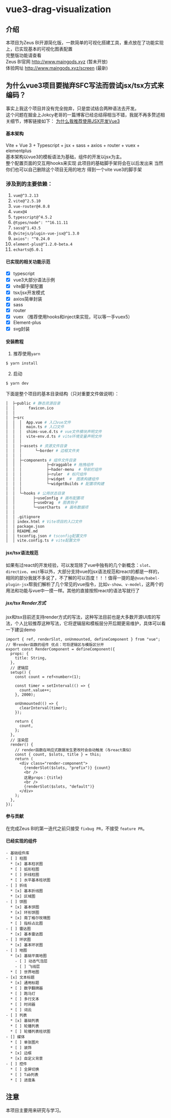 # vue3-drag-visualization

## 介绍
本项目为Zeus BI开源简化版，一款简单的可视化搭建工具，重点放在了功能实现上，已实现基本的可视化图表配置  
完整版功能请查看  
Zeus BI官网 http://www.maingods.xyz (暂未开放)  
体验网址    http://www.maingods.xyz/screen (最新)  

## 为什么vue3项目要抛弃SFC写法而尝试jsx/tsx方式来编码？  
事实上我这个项目并没有完全抛弃，只是尝试结合两种语法去开发。  
这个问题在掘金上Jokcy老哥的一篇博客已经总结得相当不错，我就不再多赘述相关细节，博客链接如下：
[为什么我推荐使用JSX开发Vue3](https://juejin.cn/post/6911175470255964174)
#### 基本架构
Vite + Vue 3 + Typescript + jsx + sass + axios + router + vuex + elementplus  
基本架构以vue3的模板语法为基础，组件的开发以jsx为主。   
整个配置页面的交互用hooks来实现
此项目的基础脚手架将会在以后发出来 当然你们也可以自己删除这个项目无用的地方 得到一个vite vue3的脚手架
### 涉及到的主要依赖：

1. `vue@^3.2.13`
2. `vite@^2.5.10`
3. `vue-router@4.0.8`
4. `vuex@4`
5. `typescript@^4.5.2`
6. `@types/node": "^16.11.11`
7. `sass@^1.43.5`
8. `@vitejs/plugin-vue-jsx@^1.3.0`
9. `axios": "^0.24.0`
10. `element-plus@^1.2.0-beta.4`
11. `echarts@5.0.1`
#### 已实现的相关功能示范
- [x] typescript
- [x] vue3大部分语法示例
- [x] vite脚手架配置
- [x] tsx/jsx开发模式
- [x] axios简单封装
- [x] sass
- [x] router
- [x] vuex （推荐使用hooks和inject来实现，可以等一手vuex5）
- [x] Element-plus  
- [x] svg封装  
#### 安装教程
1. 推荐使用`yarn`
```bash
$ yarn install
```
2. 启动
```bash
$ yarn dev
```

下面是整个项目的基本目录结构（只对重要文件做说明）：

```bash
│  ├─public # 静态资源目录
│  │      favicon.ico 
│  │
│  ├─src
│  │  │  App.vue # 入口vue文件
│  │  │  main.ts # 入口文件
│  │  │  shims-vue.d.ts # vue文件模块声明文件
│  │  │  vite-env.d.ts # vite环境变量声明文件
│  │  │
│  │  ├─assets # 资源文件目录
│  │  │      └─border # 边框文件夹
│  │  │
│  │  ├─components # 组件文件目录
│  │  │           ├─draggable # 拖拽组件
│  │  │           ├─hader-menu  # 导航栏组件
│  │  │           ├─ruler  # 标尺组件  
│  │  │           ├─widget  #  图表构建组件
│  │  │           └─widgetBuilds # 配置项构建
│  │  │ 
│  │  └─hooks # 公用状态目录
│  │        ├─useConfig # 画布配置项
│  │        ├─useDrag  # 图表钩子
│  │        └─userCharts  # 画布数据项  
│  │  
│  │ .gitignore
│  │ index.html # Vite项目的入口文件 
│  │ package.json
│  │ README.md
│  │ tsconfig.json # tsconfig配置文件
│  │ vite.config.ts # vite配置文件
```
#### jsx/tsx语法规范
如果有过react的开发经验，可以发现除了vue中独有的几个新概念：`slot`、`directive`、`emit`等以外，大部分支持vue的jsx语法规范和react的都是一样的，相同的部分我就不多说了，不了解的可以百度！！！值得一提的是`@vue/babel-plugin-jsx`帮我们解析了几个常见的vue指令，比如`v-show`、`v-model`，这两个的用法和功能与vue中一摸一样。其他的直接按照react的语法写就行了
##### jsx/tsx Render方式
jsx和tsx目前还支持render方式的写法，这种写法目前也是大多数开源UI库的写法，个人比较推荐这种写法，它将逻辑层和模板层分开后期更易维护，具体可以看一下建议demo
```tsx
import { ref, renderSlot, onUnmounted, defineComponent } from "vue";
// 带render函数的组件 优点：可将逻辑区与模版区分开
export const RenderComponent = defineComponent({
  props: {
    title: String,
  },
  // 逻辑层
  setup() {
    const count = ref<number>(1);

    const timer = setInterval(() => {
      count.value++;
    }, 2000);

    onUnmounted(() => {
      clearInterval(timer);
    });

    return {
      count,
    };
  },
  // 渲染层
  render() {
    // render函数在响应式数据发生更改时会自动触发（与react类似）
    const { count, $slots, title } = this;
    return (
      <div class="render-component">
        {renderSlot($slots, "prefix")} {count}
        <br />
        这是props：{title}
        <br />
        {renderSlot($slots, "default")}
      </div>
    );
  },
});
```
#### 参与贡献
在完成Zeus BI的第一迭代之前只接受 `fixbug PR`，不接受 `feature PR`。
#### 已经实现的组件

```
- 基础组件库
- [ ] 柱图
  * [x] 基本柱状图
  * [ ] 弧形柱图
  * [ ] 折线柱图
  * [ ] 水平基本柱状图
- [ ] 折线
  * [x] 基本折线图
  * [x] 区域图
- [ ] 饼图
  * [x] 基本饼图
  * [x] 环形饼图
  * [x] 南丁格尔玫瑰图
  * [ ] 指标占比图
- [ ] 雷达图
  * [x] 基本雷达图
- [ ] 环状图
  * [x] 基本环状图
- [ ] 地图
  * [x] 基础平面地图
    - [ ] 动态气泡层
    - [ ] 飞线层
  * [ ] 世界地图
- [x] 文本标题
  * [x] 通用标题
  * [ ] 数字翻牌器
  * [ ] 跑马灯
  * [ ] 多行文本
  * [ ] 时间器
  * [ ] 词云
- [ ] 列表
  * [x] 基础列表
  * [ ] 轮播列表
  * [ ] 轮播列表柱状图
- [] 媒体
  * [ ] 单张图片
  * [ ] 装饰
  * [x] 边框
  * [x] 自定义背景
- [ ] 控件
  * [ ] 全屏切换
  * [ ] Tab列表
  * [ ] 进度条
```
## 注意

本项目主要用来研究与学习。
